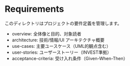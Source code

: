 # Requirements

このディレクトリはプロジェクトの要件定義を管理します。

- overview: 全体像と目的、対象読者
- architecture: 技術/情報/UI アーキテクチャ概要
- use-cases: 主要ユースケース（UML的観点含む）
- user-stories: ユーザーストーリー（INVEST準拠）
- acceptance-criteria: 受け入れ条件（Given-When-Then）
